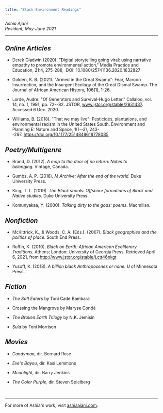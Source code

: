 ```yaml
---
title: "Black Environment Readings"
---
```


_Ashia Ajani\
Resident, May-June 2021_

---

## _Online Articles_

- Derek Gladwin (2020). "Digital storytelling going viral: using narrative empathy to promote environmental action," Media Practice and Education, 21:4, 275-288,  DOI: 10.1080/25741136.2020.1832827

- Golden, K. B. (2021). "Armed in the Great Swamp": Fear, Maroon Insurrection, and the Insurgent Ecology of the Great Dismal Swamp. The Journal of African American History, 106(1), 1-26.

- Lorde, Audre. "Of Generators and Survival-Hugo Letter." Callaloo, vol. 14, no. 1, 1991, pp. 72--82. JSTOR, www.jstor.org/stable/2931437. Accessed 6 Dec. 2020.

- Williams, B. (2018). "That we may live": Pesticides, plantations, and environmental racism in the United States South. Environment and Planning E: Nature and Space, 1(1--2), 243--267. <https://doi.org/10.1177/2514848618778085>

## _Poetry/Multigenre_

- Brand, D. (2012). *A map to the door of no return: Notes to belonging.* Vintage, Canada.

- Gumbs, A. P. (2018). *M Archive: After the end of the world.* Duke University Press.

- King, T. L. (2019). *The Black shoals: Offshore formations of Black and Native studies.* Duke University Press.

- Komunyakaa, Y. (2000). *Talking dirty to the gods: poems*. Macmillan.

## _Nonfiction_

- McKittrick, K., & Woods, C. A. (Eds.). (2007). *Black geographies and the politics of place.* South End Press.

- Ruffin, K. (2010). *Black on Earth: African American Ecoliterary Traditions.* Athens; London: University of Georgia Press. Retrieved April 6, 2021, from <http://www.jstor.org/stable/j.ctt46nkgt>

- Yusoff, K. (2018). *A billion black Anthropocenes or none.* U of Minnesota Press.

## _Fiction_

- *The Salt Eaters* by Toni Cade Bambara

- Crossing the Mangrove by Maryse Condé
- *The Broken Earth Trilogy* by N.K. Jemisin

- *Sula* by Toni Morrison

## _Movies_

- _Candyman_, dir. Bernard Rose

- _Eve's Bayou_, dir. Kasi Lemmons

- _Moonlight_, dir. Barry Jenkins

- _The Color Purple_, dir. Steven Spielberg

<br>

---

For more of Ashia's work, visit [ashiaajani.com](http://ashiaajani.com/).
